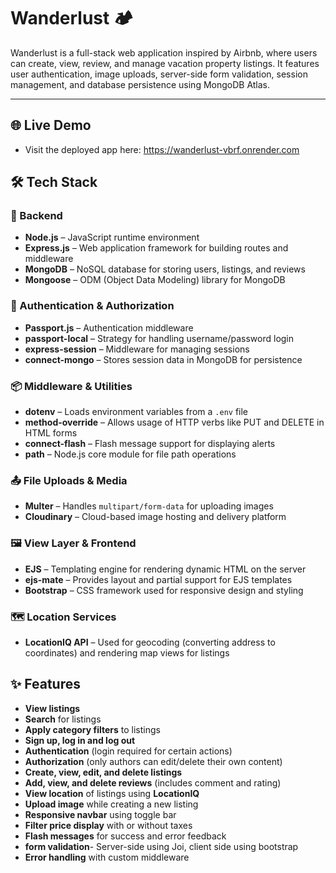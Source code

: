 # Wanderlust 🏕️

Wanderlust is a full-stack web application inspired by Airbnb, where users can create, view, review, and manage vacation property listings. It features user authentication, image uploads, server-side form validation, session management, and database persistence using MongoDB Atlas.

---

## 🌐 Live Demo

- Visit the deployed app here: https://wanderlust-vbrf.onrender.com


## 🛠️ Tech Stack

### 🔧 Backend
- **Node.js** – JavaScript runtime environment  
- **Express.js** – Web application framework for building routes and middleware  
- **MongoDB** – NoSQL database for storing users, listings, and reviews  
- **Mongoose** – ODM (Object Data Modeling) library for MongoDB
### 🔐 Authentication & Authorization
- **Passport.js** – Authentication middleware  
- **passport-local** – Strategy for handling username/password login  
- **express-session** – Middleware for managing sessions  
- **connect-mongo** – Stores session data in MongoDB for persistence
### 📦 Middleware & Utilities
- **dotenv** – Loads environment variables from a `.env` file  
- **method-override** – Allows usage of HTTP verbs like PUT and DELETE in HTML forms  
- **connect-flash** – Flash message support for displaying alerts  
- **path** – Node.js core module for file path operations  
### 📤 File Uploads & Media
- **Multer** – Handles `multipart/form-data` for uploading images  
- **Cloudinary** – Cloud-based image hosting and delivery platform  
### 🖼️ View Layer & Frontend
- **EJS** – Templating engine for rendering dynamic HTML on the server  
- **ejs-mate** – Provides layout and partial support for EJS templates  
- **Bootstrap** – CSS framework used for responsive design and styling  
### 🗺️ Location Services
- **LocationIQ API** – Used for geocoding (converting address to coordinates) and rendering map views for listings  


## ✨ Features
- **View listings**
- **Search** for listings
- **Apply category filters** to listings
- **Sign up, log in and log out**
- **Authentication** (login required for certain actions)
- **Authorization** (only authors can edit/delete their own content)
- **Create, view, edit, and delete listings**
- **Add, view, and delete reviews** (includes comment and rating)
- **View location** of listings using **LocationIQ**
- **Upload image** while creating a new listing
- **Responsive navbar** using toggle bar
- **Filter price display** with or without taxes
- **Flash messages** for success and error feedback
- **form validation**- Server-side using Joi, client side using bootstrap
- **Error handling** with custom middleware
